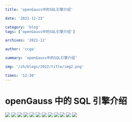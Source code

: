 ```yaml
---
title: 'openGauss中的SQL引擎介绍'

date: '2021-12-23'

category: 'blog'
tags: ['openGauss中的SQL引擎介绍']

archives: '2021-12'

author: 'ccgo'

summary: 'openGauss中的SQL引擎介绍'

img: '/zh/blogs/2022/title/img2.png'

times: '12:30'
---
```


# openGauss 中的 SQL 引擎介绍<a name="ZH-CN_TOPIC_0000001198617186"></a>

<img src='./figures/20211223-8c6710da-e8ba-4c22-a1dd-dc76ecaec07a.png'>

<img src='./figures/20211223-01cf061e-a19f-4516-9ddf-d38eb5bbbc86.png'>

<img src='./figures/20211223-92cb0889-6352-4ae6-a73f-1ec772e8a730.png'>

<img src='./figures/20211223-453c2df5-151d-4333-a812-732e1a32313b.png'>

<img src='./figures/20211223-60e81928-181c-4964-b0ec-abdd2acc7da7.png'>

<img src='./figures/20211223-9c55c807-e30b-44a9-8810-4d2b70db10a9.png'>

<img src='./figures/20211223-7afbf443-21c5-4855-8ed7-c264abaf9ff0.png'>

<img src='./figures/20211223-ef70cfd4-da07-4c1d-aabe-cc867cedbc80.png'>

<img src='./figures/20211223-ae44972c-4cc6-49b7-94c5-5b507039a686.png'>

<img src='./figures/20211223-c49e9596-383a-41c4-8057-77cdfd9e8f5e.png'>

<img src='./figures/20211223-83e9cf25-6bbc-4e0e-a24d-963d9050ae73.png'>

<img src='./figures/20211223-8e28c064-237c-4c48-8d6d-7498b11f1c3b.png'>

